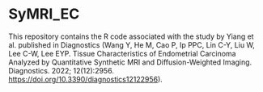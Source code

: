 # SyMRI_EC

This repository contains the R code associated with the study by Yiang et al. published in Diagnostics (Wang Y, He M, Cao P, Ip PPC, Lin C-Y, Liu W, Lee C-W, Lee EYP. Tissue Characteristics of Endometrial Carcinoma Analyzed by Quantitative Synthetic MRI and Diffusion-Weighted Imaging. Diagnostics. 2022; 12(12):2956. https://doi.org/10.3390/diagnostics12122956).
